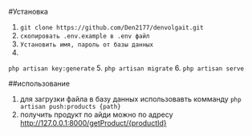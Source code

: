 #Установка
1. ```git clone https://github.com/Den2177/denvolgait.git```
2. ``` скопировать .env.example в .env файл ```
3. ``` Установить имя, пароль от базы данных ```
4.

``` php artisan key:generate ```
5. ``` php artisan migrate ```
6. ```php artisan serve```

##использование
1. для загрузки файла в базу данных использовавть комманду
   ```php artisan push:products {path}```
2. получить продукт по айди можно по адресу http://127.0.0.1:8000/getProduct/{productId}
